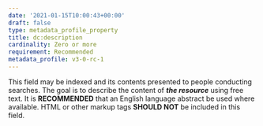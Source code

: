 ```yaml
---
date: '2021-01-15T10:00:43+00:00'
draft: false
type: metadata_profile_property
title: dc:description
cardinality: Zero or more
requirement: Recommended
metadata_profile: v3-0-rc-1
---
```

This field may be indexed and its contents presented to people conducting searches. The goal is to describe the content of ***the resource*** using free text. It is **RECOMMENDED** that an English language abstract be used where available. HTML or other markup tags **SHOULD NOT** be included in this field.
